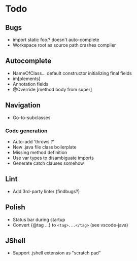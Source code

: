 # Todo

## Bugs
- import static foo.? doesn't auto-complete
- Workspace root as source path crashes compiler

## Autocomplete
- NameOfClass... default constructor initializing final fields
- im[plements]
- Annotation fields
- @Override [method body from super]

## Navigation
- Go-to-subclasses

### Code generation
- Auto-add 'throws ?'
- New .java file class boilerplate
- Missing method definition
- Use var types to disambiguate imports
- Generate catch clauses somehow

## Lint
- Add 3rd-party linter (findbugs?)

## Polish
- Status bar during startup
- Convert {@tag ...} to `<tag>...</tag>` (see vscode-java)

## JShell
- Support .jshell extension as "scratch pad"

